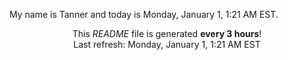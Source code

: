 My name is Tanner and today is Monday, January 1, 1:21 AM EST.

<p align="center">This <i>README</i> file is generated <b>every 3 hours</b>!</br>Last refresh: Monday, January 1, 1:21 AM EST<br /></p>
